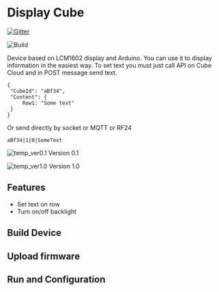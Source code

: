 # Display Cube
[![Gitter](https://img.shields.io/gitter/room/nwjs/nw.js.svg)](https://gitter.im/HackCubeOrg/General?utm_source=share-link&utm_medium=link&utm_campaign=share-link)

![Build](https://travis-ci.org/HackCubeOrg/DisplayCube.svg?branch=master)

Device based on LCM1602 display and Arduino. You can use it to display information in the easiest way. To set text you must just call API on Cube Cloud and in POST message send text.

```
{
 "CubeId": "aBf34",
 "Content": {
     Row1: "Some text"
 }
}
```

Or send directly by socket or MQTT or RF24

`aBf34|1|0|SomeText`


![temp_ver0.1](http://sebcza.pl/wp-content/uploads/2018/02/displaycube_foto.jpg)
Version 0.1



![temp_ver1.0](http://sebcza.pl/wp-content/uploads/2018/02/27785662_1847990895271045_35937696_o.jpg)
Version 1.0

## Features

 - Set text on row
 - Turn on/off backlight


## Build Device


## Upload firmware

## Run and Configuration
